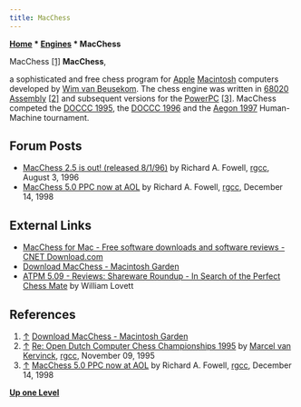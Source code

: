 ```yaml
---
title: MacChess
---
```

**[Home](Home "Home") \* [Engines](Engines "Engines") \* MacChess**



 [](http://macintoshgarden.org/games/macchess) MacChess <a id="cite-note-1" href="#cite-ref-1">[1]</a> 
**MacChess**,  

a sophisticated and free chess program for [Apple](index.php?title=Apple&action=edit&redlink=1 "Apple (page does not exist)") [Macintosh](Macintosh "Macintosh") computers developed by [Wim van Beusekom](Wim_van_Beusekom "Wim van Beusekom"). 
The chess engine was written in [68020](68020 "68020") [Assembly](Assembly "Assembly")
<a id="cite-note-2" href="#cite-ref-2">[2]</a> 
and subsequent versions for the [PowerPC](PowerPC "PowerPC") <a id="cite-note-3" href="#cite-ref-3">[3]</a>. 
MacChess competed the [DOCCC 1995](DOCCC_1995 "DOCCC 1995"), the [DOCCC 1996](DOCCC_1996 "DOCCC 1996") and the [Aegon 1997](Aegon_1997 "Aegon 1997") Human-Machine tournament. 



## Forum Posts


* [MacChess 2.5 is out! (released 8/1/96)](https://groups.google.com/g/rec.games.chess.misc/c/SJbBly9SrHQ/m/azylLQMg5UcJ) by Richard A. Fowell, [rgcc](Computer_Chess_Forums "Computer Chess Forums"), August 3, 1996
* [MacChess 5.0 PPC now at AOL](https://groups.google.com/g/rec.games.chess.computer/c/1uxrZf0neRU/m/dsZHR1xr5qMJ) by Richard A. Fowell, [rgcc](Computer_Chess_Forums "Computer Chess Forums"), December 14, 1998


## External Links


* [MacChess for Mac - Free software downloads and software reviews - CNET Download.com](https://download.cnet.com/MacChess/3000-2119_4-10013884.html?tag=rb_content%3Bmain)
* [Download MacChess - Macintosh Garden](http://macintoshgarden.org/games/macchess)
* [ATPM 5.09 - Reviews: Shareware Roundup - In Search of the Perfect Chess Mate](http://www.atpm.com/5.09/roundup.shtml) by William Lovett


## References


1. <a id="cite-ref-1" href="#cite-note-1">↑</a> [Download MacChess - Macintosh Garden](http://macintoshgarden.org/games/macchess)
2. <a id="cite-ref-2" href="#cite-note-2">↑</a> [Re: Open Dutch Computer Chess Championships 1995](https://groups.google.com/g/rec.games.chess.computer/c/uvJZAmppbbQ/m/qy2ap6dOUUUJ) by [Marcel van Kervinck](Marcel_van_Kervinck "Marcel van Kervinck"), [rgcc](Computer_Chess_Forums "Computer Chess Forums"), November 09, 1995
3. <a id="cite-ref-3" href="#cite-note-3">↑</a> [MacChess 5.0 PPC now at AOL](https://groups.google.com/g/rec.games.chess.computer/c/1uxrZf0neRU/m/dsZHR1xr5qMJ) by Richard A. Fowell, [rgcc](Computer_Chess_Forums "Computer Chess Forums"), December 14, 1998

**[Up one Level](Engines "Engines")**







 
